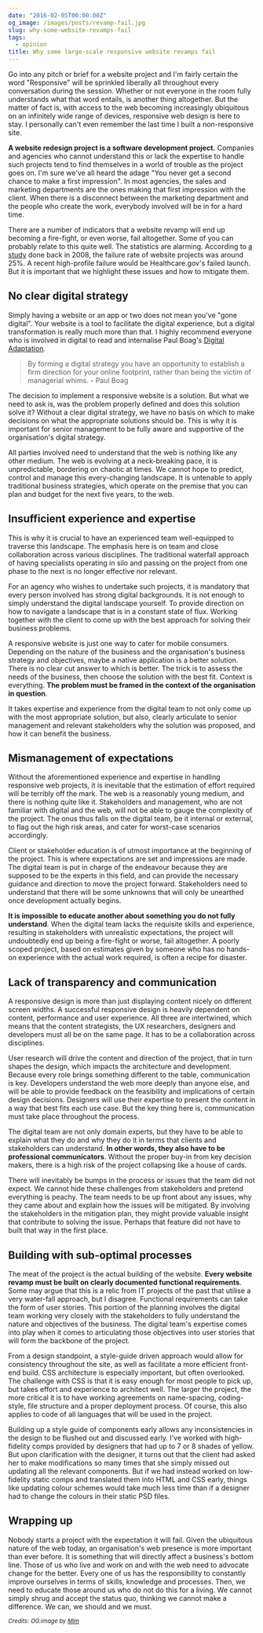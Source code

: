 ```yaml
---
date: "2016-02-05T00:00:00Z"
og_image: /images/posts/revamp-fail.jpg
slug: why-some-website-revamps-fail
tags:
  - opinion
title: Why some large-scale responsive website revamps fail
---
```


Go into any pitch or brief for a website project and I'm fairly certain the word "Responsive" will be sprinkled liberally all throughout every conversation during the session. Whether or not everyone in the room fully understands what that word entails, is another thing altogether. But the matter of fact is, with access to the web becoming increasingly ubiquitous on an infinitely wide range of devices, responsive web design is here to stay. I personally can't even remember the last time I built a non-responsive site.

**A website redesign project is a software development project.** Companies and agencies who cannot understand this or lack the expertise to handle such projects tend to find themselves in a world of trouble as the project goes on. I'm sure we've all heard the adage "You never get a second chance to make a first impression". In most agencies, the sales and marketing departments are the ones making that first impression with the client. When there is a disconnect between the marketing department and the people who create the work, everybody involved will be in for a hard time.

There are a number of indicators that a website revamp will end up becoming a fire-fight, or even worse, fail altogether. Some of you can probably relate to this quite well. The statistics are alarming. According to [a study](http://www.zdnet.com/article/research-25-percent-of-web-projects-fail/) done back in 2008, the failure rate of website projects was around 25%. A recent high-profile failure would be Healthcare.gov's failed launch. But it is important that we highlight these issues and how to mitigate them.

## No clear digital strategy

Simply having a website or an app or two does not mean you've "gone digital". Your website is a tool to facilitate the digital experience, but a digital transformation is really much more than that. I highly recommend everyone who is involved in digital to read and internalise Paul Boag's [Digital Adaptation](http://www.digital-adaptation.com/).

> By forming a digital strategy you have an opportunity to establish a firm direction for your online footprint, rather than being the victim of managerial whims. - Paul Boag

The decision to implement a responsive website is a solution. But what we need to ask is, was the problem properly defined and does this solution solve it? Without a clear digital strategy, we have no basis on which to make decisions on what the appropriate solutions should be. This is why it is important for senior management to be fully aware and supportive of the organisation's digital strategy.

All parties involved need to understand that the web is nothing like any other medium. The web is evolving at a neck-breaking pace, it is unpredictable, bordering on chaotic at times. We cannot hope to predict, control and manage this every-changing landscape. It is untenable to apply traditional business strategies, which operate on the premise that you can plan and budget for the next five years, to the web.

## Insufficient experience and expertise

This is why it is crucial to have an experienced team well-equipped to traverse this landscape. The emphasis here is on team and close collaboration across various disciplines. The traditional waterfall approach of having specialists operating in silo and passing on the project from one phase to the next is no longer effective nor relevant.

For an agency who wishes to undertake such projects, it is mandatory that every person involved has strong digital backgrounds. It is not enough to simply understand the digital landscape yourself. To provide direction on how to navigate a landscape that is in a constant state of flux. Working together with the client to come up with the best approach for solving their business problems.

A responsive website is just one way to cater for mobile consumers. Depending on the nature of the business and the organisation's business strategy and objectives, maybe a native application is a better solution. There is no clear cut answer to which is better. The trick is to assess the needs of the business, then choose the solution with the best fit. Context is everything. **The problem must be framed in the context of the organisation in question**.

It takes expertise and experience from the digital team to not only come up with the most appropriate solution, but also, clearly articulate to senior management and relevant stakeholders why the solution was proposed, and how it can benefit the business.

## Mismanagement of expectations

Without the aforementioned experience and expertise in handling responsive web projects, it is inevitable that the estimation of effort required will be terribly off the mark. The web is a reasonably young medium, and there is nothing quite like it. Stakeholders and management, who are not familiar with digital and the web, will not be able to gauge the complexity of the project. The onus thus falls on the digital team, be it internal or external, to flag out the high risk areas, and cater for worst-case scenarios accordingly.

Client or stakeholder education is of utmost importance at the beginning of the project. This is where expectations are set and impressions are made. The digital team is put in charge of the endeavour because they are supposed to be the experts in this field, and can provide the necessary guidance and direction to move the project forward. Stakeholders need to understand that there will be some unknowns that will only be unearthed once development actually begins.

**It is impossible to educate another about something you do not fully understand**. When the digital team lacks the requisite skills and experience, resulting in stakeholders with unrealistic expectations, the project will undoubtedly end up being a fire-fight or worse, fail altogether. A poorly scoped project, based on estimates given by someone who has no hands-on experience with the actual work required, is often a recipe for disaster.

## Lack of transparency and communication

A responsive design is more than just displaying content nicely on different screen widths. A successful responsive design is heavily dependent on content, performance and user experience. All three are intertwined, which means that the content strategists, the UX researchers, designers and developers must all be on the same page. It has to be a collaboration across disciplines.

User research will drive the content and direction of the project, that in turn shapes the design, which impacts the architecture and development. Because every role brings something different to the table, communication is key. Developers understand the web more deeply than anyone else, and will be able to provide feedback on the feasibility and implications of certain design decisions. Designers will use their expertise to present the content in a way that best fits each use case. But the key thing here is, communication must take place throughout the process.

The digital team are not only domain experts, but they have to be able to explain what they do and why they do it in terms that clients and stakeholders can understand. **In other words, they also have to be professional communicators**. Without the proper buy-in from key decision makers, there is a high risk of the project collapsing like a house of cards.

There will inevitably be bumps in the process or issues that the team did not expect. We cannot hide these challenges from stakeholders and pretend everything is peachy. The team needs to be up front about any issues, why they came about and explain how the issues will be mitigated. By involving the stakeholders in the mitigation plan, they might provide valuable insight that contribute to solving the issue. Perhaps that feature did not have to built that way in the first place.

## Building with sub-optimal processes

The meat of the project is the actual building of the website. **Every website revamp must be built on clearly documented functional requirements**. Some may argue that this is a relic from IT projects of the past that utilise a very water-fall approach, but I disagree. Functional requirements can take the form of user stories. This portion of the planning involves the digital team working very closely with the stakeholders to fully understand the nature and objectives of the business. The digital team's expertise comes into play when it comes to articulating those objectives into user stories that will form the backbone of the project.

From a design standpoint, a style-guide driven approach would allow for consistency throughout the site, as well as facilitate a more efficient front-end build. CSS architecture is especially important, but often overlooked. The challenge with CSS is that it is easy enough for most people to pick up, but takes effort and experience to architect well. The larger the project, the more critical it is to have working agreements on name-spacing, coding-style, file structure and a proper deployment process. Of course, this also applies to code of all languages that will be used in the project.

Building up a style guide of components early allows any inconsistencies in the design to be flushed out and discussed early. I've worked with high-fidelity comps provided by designers that had up to 7 or 8 shades of yellow. But upon clarification with the designer, it turns out that the client had asked her to make modifications so many times that she simply missed out updating all the relevant components. But if we had instead worked on low-fidelity static comps and translated them into HTML and CSS early, things like updating colour schemes would take much less time than if a designer had to change the colours in their static PSD files.

## Wrapping up

Nobody starts a project with the expectation it will fail. Given the ubiquitous nature of the web today, an organisation's web presence is more important than ever before. It is something that will directly affect a business's bottom line. Those of us who live and work on and with the web need to advocate change for the better. Every one of us has the responsibility to constantly improve ourselves in terms of skills, knowledge and processes. Then, we need to educate those around us who do not do this for a living. We cannot simply shrug and accept the status quo, thinking we cannot make a difference. We can, we should and we must.

<em><small>Credits: OG:image by <a href="http://mimblewimble.deviantart.com/art/FAILURE-98168465">Mim</a></small></em>
